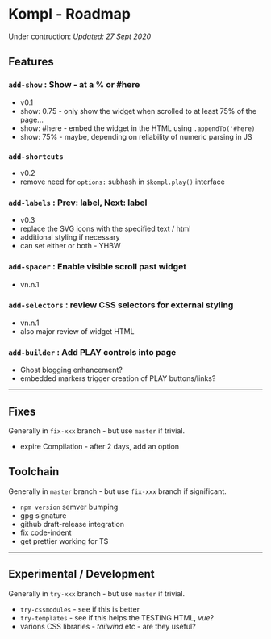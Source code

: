 # Kompl - Roadmap

Under contruction: *Updated: 27 Sept 2020*

## Features

### `add-show` : Show - at a % or #here
* v0.1
* show: 0.75 - only show the widget when scrolled to at least 75% of the page...
* show: #here - embed the widget in the HTML using `.appendTo('#here)`
* show: 75% - maybe, depending on reliability of numeric parsing in JS

### `add-shortcuts`
* v0.2
* remove need for `options:` subhash in `$kompl.play()` interface

### `add-labels` : Prev: label, Next: label
* v0.3
* replace the SVG icons with the specified text / html
* additional styling if necessary
* can set either or both - YHBW

### `add-spacer` : Enable visible scroll past widget
* vn.n.1

### `add-selectors` : review CSS selectors for external styling
* vn.n.1
* also major review of widget HTML

### `add-builder` : Add PLAY controls into page
* Ghost blogging enhancement?
* embedded markers trigger creation of PLAY buttons/links?

---

## Fixes

Generally in `fix-xxx` branch - but use  `master` if trivial.

* expire Compilation - after 2 days, add an option

## Toolchain

Generally in `master` branch - but use  `fix-xxx` branch if significant.

* `npm version` semver bumping
* gpg signature
* github draft-release integration
* fix code-indent
* get prettier working for TS


---

## Experimental / Development

Generally in `try-xxx` branch - but use  `master` if trivial.

* `try-cssmodules` - see if this is better
* `try-templates` - see if this helps the TESTING HTML, *vue*?
* varions CSS libraries - *tailwind* etc - are they useful?
